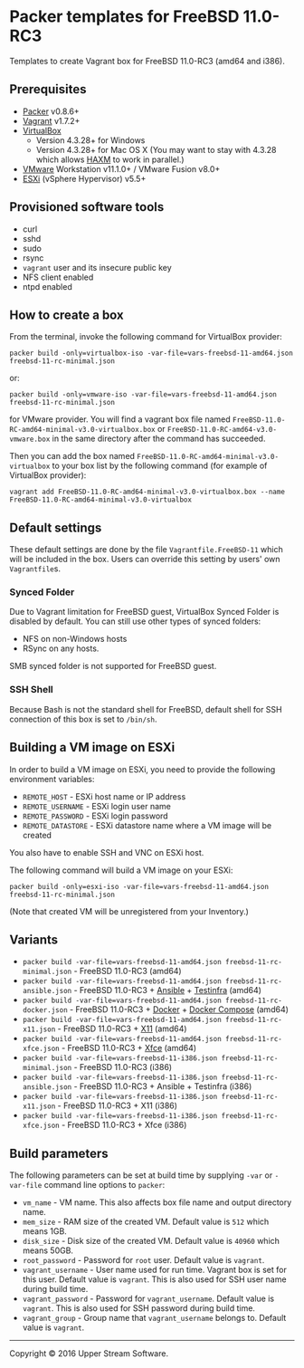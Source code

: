 # Packer templates for FreeBSD 11.0-RC3

Templates to create Vagrant box for FreeBSD 11.0-RC3 (amd64 and i386).

## Prerequisites

* [Packer] v0.8.6+
* [Vagrant] v1.7.2+
* [VirtualBox]
	* Version 4.3.28+ for Windows
	* Version 4.3.28+ for Mac OS X (You may want to stay with 4.3.28 which allows [HAXM] to work in parallel.)
* [VMware] Workstation v11.1.0+ / VMware Fusion v8.0+
* [ESXi] (vSphere Hypervisor) v5.5+

[ESXi]: http://www.vmware.com/products/vsphere-hypervisor
        "Free VMware vSphere Hypervisor, Free Virtualization (ESXi)"
[HAXM]: https://software.intel.com/en-us/android/articles/intel-hardware-accelerated-execution-manager
        "Intel&reg; Hardware Accelerated Execution Manager"
[Packer]: https://www.packer.io/ "Packer by HashiCorp"
[Vagrant]: https://www.vagrantup.com/ "Vagrant"
[VirtualBox]: https://www.virtualbox.org/ "Oracle VM VirtualBox"
[VMware]: http://www.vmware.com/ "VMware Virtualization for Desktop &amp; Server, Application, Public &amp; Hybrid Clouds"

## Provisioned software tools

* curl
* sshd
* sudo
* rsync
* `vagrant` user and its insecure public key
* NFS client enabled
* ntpd enabled

## How to create a box

From the terminal, invoke the following command for VirtualBox provider:

	packer build -only=virtualbox-iso -var-file=vars-freebsd-11-amd64.json freebsd-11-rc-minimal.json

or:

	packer build -only=vmware-iso -var-file=vars-freebsd-11-amd64.json freebsd-11-rc-minimal.json

for VMware provider.
You will find a vagrant box file named `FreeBSD-11.0-RC-amd64-minimal-v3.0-virtualbox.box` or
`FreeBSD-11.0-RC-amd64-v3.0-vmware.box` in the same directory after the command has succeeded.

Then you can add the box named `FreeBSD-11.0-RC-amd64-minimal-v3.0-virtualbox` to your box list
by the following command (for example of VirtualBox provider):

	vagrant add FreeBSD-11.0-RC-amd64-minimal-v3.0-virtualbox.box --name FreeBSD-11.0-RC-amd64-minimal-v3.0-virtualbox

## Default settings

These default settings are done by the file `Vagrantfile.FreeBSD-11` which will be included in the box.
Users can override this setting by users' own `Vagrantfile`s.

### Synced Folder

Due to Vagrant limitation for FreeBSD guest, VirtualBox Synced Folder is disabled by default.
You can still use other types of synced folders:

* NFS on non-Windows hosts
* RSync on any hosts.

SMB synced folder is not supported for FreeBSD guest.

### SSH Shell

Because Bash is not the standard shell for FreeBSD, default shell for SSH connection of this box
is set to `/bin/sh`.

## Building a VM image on ESXi

In order to build a VM image on ESXi, you need to provide the following environment variables:

* `REMOTE_HOST` - ESXi host name or IP address
* `REMOTE_USERNAME` - ESXi login user name
* `REMOTE_PASSWORD` - ESXi login password
* `REMOTE_DATASTORE` - ESXi datastore name where a VM image will be created

You also have to enable SSH and VNC on ESXi host.

The following command will build a VM image on your ESXi:

    packer build -only=esxi-iso -var-file=vars-freebsd-11-amd64.json freebsd-11-rc-minimal.json

(Note that created VM will be unregistered from your Inventory.)

## Variants

* `packer build -var-file=vars-freebsd-11-amd64.json freebsd-11-rc-minimal.json` - FreeBSD 11.0-RC3 (amd64)
* `packer build -var-file=vars-freebsd-11-amd64.json freebsd-11-rc-ansible.json` - FreeBSD 11.0-RC3 + [Ansible] + [Testinfra] (amd64)
* `packer build -var-file=vars-freebsd-11-amd64.json freebsd-11-rc-docker.json` - FreeBSD 11.0-RC3 + [Docker] + [Docker Compose] (amd64)
* `packer build -var-file=vars-freebsd-11-amd64.json freebsd-11-rc-x11.json` - FreeBSD 11.0-RC3 + [X11] (amd64)
* `packer build -var-file=vars-freebsd-11-amd64.json freebsd-11-rc-xfce.json` - FreeBSD 11.0-RC3 + [Xfce] (amd64)
* `packer build -var-file=vars-freebsd-11-i386.json freebsd-11-rc-minimal.json` - FreeBSD 11.0-RC3 (i386)
* `packer build -var-file=vars-freebsd-11-i386.json freebsd-11-rc-ansible.json` - FreeBSD 11.0-RC3 + Ansible + Testinfra (i386)
* `packer build -var-file=vars-freebsd-11-i386.json freebsd-11-rc-x11.json` - FreeBSD 11.0-RC3 + X11 (i386)
* `packer build -var-file=vars-freebsd-11-i386.json freebsd-11-rc-xfce.json` - FreeBSD 11.0-RC3 + Xfce (i386)

[Ansible]: https://www.ansible.com/ "Ansible is Simple IT Automation"
[Docker]: https://www.docker.com/ "Docker - Build, Ship and Run Any App, Anywhere"
[Docker Compose]: https://docs.docker.com/compose/ "Docker Compose - Docker Documentation"
[Testinfra]: https://testinfra.readthedocs.io/en/latest/ "Testinfra test your infrastructure &mdash; testinfra 1.4.2 documentation"
[X11]: https://www.x.org/wiki/ "X.Org"
[Xfce]: http://www.xfce.org/ "Xfce Desktop Environment"

## Build parameters

The following parameters can be set at build time by supplying `-var` or `-var-file` command line options to `packer`:

* `vm_name` - VM name.  This also affects box file name and output directory name.
* `mem_size` - RAM size of the created VM.  Default value is `512` which means 1GB.
* `disk_size` - Disk size of the created VM.  Default value is `40960` which means 50GB.
* `root_password` - Password for `root` user.  Default value is `vagrant`.
* `vagrant_username` - User name used for run time.  Vagrant box is set for this user.  Default value is `vagrant`.
  This is also used for SSH user name during build time.
* `vagrant_password` - Password for `vagrant_username`.  Default value is `vagrant`.
  This is also used for SSH password during build time.
* `vagrant_group` - Group name that `vagrant_username` belongs to.  Default value is `vagrant`.

- - -

Copyright &copy; 2016 Upper Stream Software.
